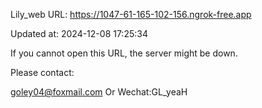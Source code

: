 Lily_web URL: https://1047-61-165-102-156.ngrok-free.app

Updated at: 2024-12-08 17:25:34

If you cannot open this URL, the server might be down.

Please contact: 

goley04@foxmail.com Or Wechat:GL_yeaH
